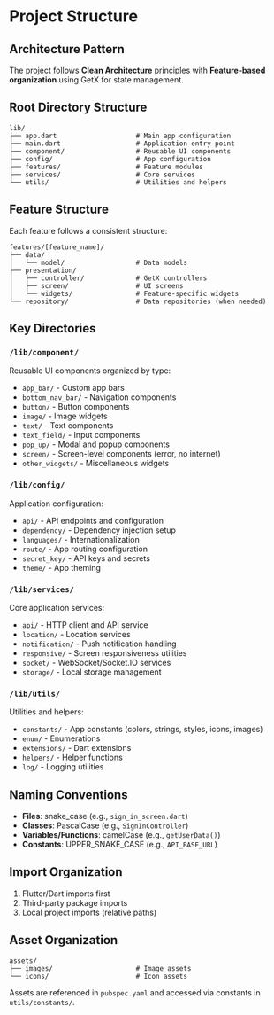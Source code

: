 # Project Structure

## Architecture Pattern
The project follows **Clean Architecture** principles with **Feature-based organization** using GetX for state management.

## Root Directory Structure
```
lib/
├── app.dart                    # Main app configuration
├── main.dart                   # Application entry point
├── component/                  # Reusable UI components
├── config/                     # App configuration
├── features/                   # Feature modules
├── services/                   # Core services
└── utils/                      # Utilities and helpers
```

## Feature Structure
Each feature follows a consistent structure:
```
features/[feature_name]/
├── data/
│   └── model/                  # Data models
├── presentation/
│   ├── controller/             # GetX controllers
│   ├── screen/                 # UI screens
│   └── widgets/                # Feature-specific widgets
└── repository/                 # Data repositories (when needed)
```

## Key Directories

### `/lib/component/`
Reusable UI components organized by type:
- `app_bar/` - Custom app bars
- `bottom_nav_bar/` - Navigation components
- `button/` - Button components
- `image/` - Image widgets
- `text/` - Text components
- `text_field/` - Input components
- `pop_up/` - Modal and popup components
- `screen/` - Screen-level components (error, no internet)
- `other_widgets/` - Miscellaneous widgets

### `/lib/config/`
Application configuration:
- `api/` - API endpoints and configuration
- `dependency/` - Dependency injection setup
- `languages/` - Internationalization
- `route/` - App routing configuration
- `secret_key/` - API keys and secrets
- `theme/` - App theming

### `/lib/services/`
Core application services:
- `api/` - HTTP client and API service
- `location/` - Location services
- `notification/` - Push notification handling
- `responsive/` - Screen responsiveness utilities
- `socket/` - WebSocket/Socket.IO services
- `storage/` - Local storage management

### `/lib/utils/`
Utilities and helpers:
- `constants/` - App constants (colors, strings, styles, icons, images)
- `enum/` - Enumerations
- `extensions/` - Dart extensions
- `helpers/` - Helper functions
- `log/` - Logging utilities

## Naming Conventions
- **Files**: snake_case (e.g., `sign_in_screen.dart`)
- **Classes**: PascalCase (e.g., `SignInController`)
- **Variables/Functions**: camelCase (e.g., `getUserData()`)
- **Constants**: UPPER_SNAKE_CASE (e.g., `API_BASE_URL`)

## Import Organization
1. Flutter/Dart imports first
2. Third-party package imports
3. Local project imports (relative paths)

## Asset Organization
```
assets/
├── images/                     # Image assets
└── icons/                      # Icon assets
```

Assets are referenced in `pubspec.yaml` and accessed via constants in `utils/constants/`.